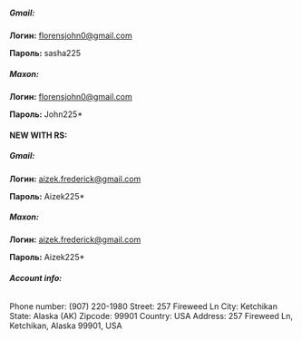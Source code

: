 ##### **Gmail:**

**Логин:** florensjohn0@gmail.com

**Пароль:** sasha225

##### **Maxon:**

**Логин:** florensjohn0@gmail.com

**Пароль:** John225*

#### **NEW WITH RS:**

##### **Gmail:**

**Логин:** aizek.frederick@gmail.com

**Пароль:** Aizek225*

##### **Maxon:**

**Логин:** aizek.frederick@gmail.com

**Пароль:** Aizek225*

###### **Account info:**

Phone number: (907) 220-1980 Street: 257 Fireweed Ln City: Ketchikan State: Alaska (AK) Zipcode: 99901 Country: USA Address: 257 Fireweed Ln, Ketchikan, Alaska 99901, USA
